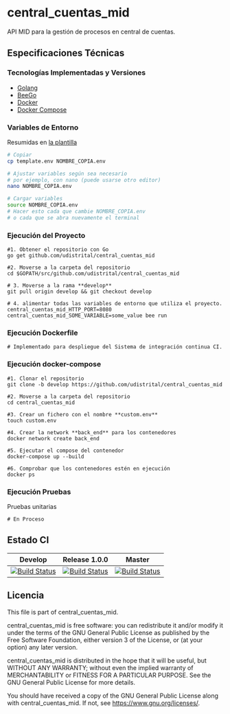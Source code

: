 # central_cuentas_mid

API MID para la gestión de procesos en central de cuentas.

## Especificaciones Técnicas

### Tecnologías Implementadas y Versiones

* [Golang](https://github.com/udistrital/introduccion_oas/blob/master/instalacion_de_herramientas/golang.md)
* [BeeGo](https://github.com/udistrital/introduccion_oas/blob/master/instalacion_de_herramientas/beego.md)
* [Docker](https://docs.docker.com/engine/install/ubuntu/)
* [Docker Compose](https://docs.docker.com/compose/)

### Variables de Entorno

Resumidas en [la plantilla](template.env)

```sh
# Copiar
cp template.env NOMBRE_COPIA.env

# Ajustar variables según sea necesario
# por ejemplo, con nano (puede usarse otro editor)
nano NOMBRE_COPIA.env

# Cargar variables
source NOMBRE_COPIA.env
# Hacer esto cada que cambie NOMBRE_COPIA.env
# o cada que se abra nuevamente el terminal
```

### Ejecución del Proyecto

```shell
#1. Obtener el repositorio con Go
go get github.com/udistrital/central_cuentas_mid

#2. Moverse a la carpeta del repositorio
cd $GOPATH/src/github.com/udistrital/central_cuentas_mid

# 3. Moverse a la rama **develop**
git pull origin develop && git checkout develop

# 4. alimentar todas las variables de entorno que utiliza el proyecto.
central_cuentas_mid_HTTP_PORT=8080 central_cuentas_mid_SOME_VARIABLE=some_value bee run
```

### Ejecución Dockerfile

```shell
# Implementado para despliegue del Sistema de integración continua CI.
```

### Ejecución docker-compose

```shell
#1. Clonar el repositorio
git clone -b develop https://github.com/udistrital/central_cuentas_mid

#2. Moverse a la carpeta del repositorio
cd central_cuentas_mid

#3. Crear un fichero con el nombre **custom.env**
touch custom.env

#4. Crear la network **back_end** para los contenedores
docker network create back_end

#5. Ejecutar el compose del contenedor
docker-compose up --build

#6. Comprobar que los contenedores estén en ejecución
docker ps
```

### Ejecución Pruebas

Pruebas unitarias

```shell
# En Proceso
```

## Estado CI

| Develop | Release 1.0.0 | Master |
| -- | -- | -- |
| [![Build Status](https://hubci.portaloas.udistrital.edu.co/api/badges/udistrital/central_cuentas_mid/status.svg?ref=refs/heads/develop)](https://hubci.portaloas.udistrital.edu.co/udistrital/central_cuentas_mid) | [![Build Status](https://hubci.portaloas.udistrital.edu.co/api/badges/udistrital/central_cuentas_mid/status.svg?ref=refs/heads/release/1.0.0)](https://hubci.portaloas.udistrital.edu.co/udistrital/central_cuentas_mid) | [![Build Status](https://hubci.portaloas.udistrital.edu.co/api/badges/udistrital/central_cuentas_mid/status.svg?ref=refs/heads/master)](https://hubci.portaloas.udistrital.edu.co/udistrital/central_cuentas_mid) |

## Licencia

This file is part of central_cuentas_mid.

central_cuentas_mid is free software: you can redistribute it and/or modify it under the terms of the GNU General Public License as published by the Free Software Foundation, either version 3 of the License, or (at your option) any later version.

central_cuentas_mid is distributed in the hope that it will be useful, but WITHOUT ANY WARRANTY; without even the implied warranty of MERCHANTABILITY or FITNESS FOR A PARTICULAR PURPOSE. See the GNU General Public License for more details.

You should have received a copy of the GNU General Public License along with central_cuentas_mid. If not, see https://www.gnu.org/licenses/.
